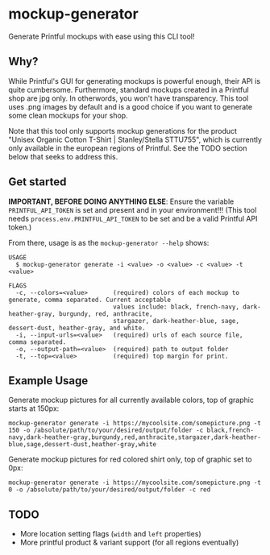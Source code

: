 # mockup-generator

Generate Printful mockups with ease using this CLI tool!

## Why?

While Printful's GUI for generating mockups is powerful enough, their API is quite cumbersome. Furthermore, standard mockups created in a Printful shop are jpg only. In otherwords, you won't have transparency. This tool uses .png images by default and is a good choice if you want to generate some clean mockups for your shop.

Note that this tool only supports mockup generations for the product "Unisex Organic Cotton T-Shirt | Stanley/Stella STTU755", which is currently only available in the european regions of Printful. See the TODO section below that seeks to address this.

## Get started

**IMPORTANT, BEFORE DOING ANYTHING ELSE**: Ensure the variable `PRINTFUL_API_TOKEN` is set and present and in your environment!!! (This tool needs `process.env.PRINTFUL_API_TOKEN` to be set and be a valid Printful API token.)

From there, usage is as the `mockup-generator --help` shows:

```shell
USAGE
  $ mockup-generator generate -i <value> -o <value> -c <value> -t <value>

FLAGS
  -c, --colors=<value>       (required) colors of each mockup to generate, comma separated. Current acceptable
                             values include: black, french-navy, dark-heather-gray, burgundy, red, anthracite,
                             stargazer, dark-heather-blue, sage, dessert-dust, heather-gray, and white.
  -i, --input-urls=<value>   (required) urls of each source file, comma separated.
  -o, --output-path=<value>  (required) path to output folder
  -t, --top=<value>          (required) top margin for print.
```

## Example Usage

Generate mockup pictures for all currently available colors, top of graphic starts at 150px:

```shell
mockup-generator generate -i https://mycoolsite.com/somepicture.png -t 150 -o /absolute/path/to/your/desired/output/folder -c black,french-navy,dark-heather-gray,burgundy,red,anthracite,stargazer,dark-heather-blue,sage,dessert-dust,heather-gray,white
```

Generate mockup pictures for red colored shirt only, top of graphic set to 0px:

```shell
mockup-generator generate -i https://mycoolsite.com/somepicture.png -t 0 -o /absolute/path/to/your/desired/output/folder -c red
```

## TODO

- More location setting flags (`width` and `left` properties)
- More printful product & variant support (for all regions eventually)

